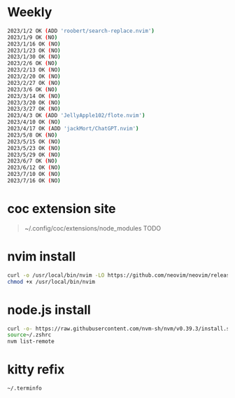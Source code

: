 # Weekly

```sh
2023/1/2 OK (ADD 'roobert/search-replace.nvim')
2023/1/9 OK (NO)
2023/1/16 OK (NO)
2023/1/23 OK (NO)
2023/1/30 OK (NO)
2023/2/6 OK (NO)
2023/2/13 OK (NO)
2023/2/20 OK (NO)
2023/2/27 OK (NO)
2023/3/6 OK (NO)
2023/3/14 OK (NO)
2023/3/20 OK (NO)
2023/3/27 OK (NO)
2023/4/3 OK (ADD 'JellyApple102/flote.nvim')
2023/4/10 OK (NO)
2023/4/17 OK (ADD 'jackMort/ChatGPT.nvim')
2023/5/8 OK (NO)
2023/5/15 OK (NO)
2023/5/23 OK (NO)
2023/5/29 OK (NO)
2023/6/7 OK (NO)
2023/6/12 OK (NO)
2023/7/10 OK (NO)
2023/7/16 OK (NO)
```

# coc extension site

> ~/.config/coc/extensions/node_modules
> TODO

# nvim install

```sh
curl -o /usr/local/bin/nvim -LO https://github.com/neovim/neovim/releases/download/stable/nvim.appimage
chmod +x /usr/local/bin/nvim
```

# node.js install

```sh
curl -o- https://raw.githubusercontent.com/nvm-sh/nvm/v0.39.3/install.sh | bash
source~/.zshrc
nvm list-remote
```

# kitty refix

```sh
~/.terminfo
```
